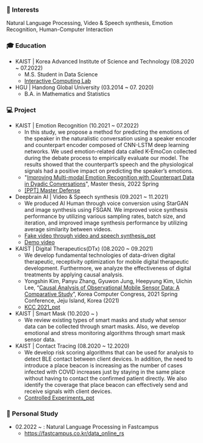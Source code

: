 ### 📡  Interests
Natural Language Processing, Video & Speech synthesis, Emotion Recognition, Human-Computer Interaction


### 🎓  Education
  - KAIST | Korea Advanced Institute of Science and Technology (08.2020 ~ 07.2022) 
    - M.S. Student in Data Science
    - [Interactive Computing Lab](http://ic.kaist.ac.kr/wiki/wiki.cgi?Main)
  - HGU | Handong Global University (03.2014 ~ 07. 2020)
    - B.A. in Mathematics and Statistics


### 💻  Project
  - KAIST | Emotion Recognition (10.2021 ~ 07.2022)
    -  In this study, we propose a method for predicting the emotions of the speaker in the naturalistic conversation using a speaker encoder and counterpart encoder composed of CNN-LSTM deep learning networks. We used emotion-related data called K-EmoCon collected during the debate process to empirically evaluate our model. The results showed that the counterpart’s speech and the physiological signals had a positive impact on predicting the speaker’s emotions.
    - "[<u>Improving Multi-modal Emotion Recognition with Counterpart Data in Dyadic Conversations</u>](https://yong-shin.github.io/assets/pdf/Improving_Multi_modal_Emotion_Recognition_with_Counterpart_Data_in_Dyadic_Conversations.pdf)", Master thesis, 2022 Spring
    - [<u>[PPT] Master Defense</u>](https://docs.google.com/presentation/d/1cDFI99C3vEIuxKN2ilplcjJVVHhv0JH1KhfW5QJ_XJA/edit?usp=sharing)
  - Deepbrain AI | Video & Speech synthesis (09.2021 ~ 11.2021)
    -  We produced AI Human through voice conversion using StarGAN and image synthesis using FSGAN. We improved voice synthesis performance by utilizing various sampling rates, batch size, and iteration, and improved image synthesis performance by utilizing average similarity between videos.
    - [Fake video through video and speech synthesis_ppt](https://yong-shin.github.io/assets/pdf/Fake%20video.pdf)
    - [Demo video](https://yong-shin.github.io/assets/Video/Demo%20video.mp4)
  - KAIST | Digital Therapeutics(DTx) (08.2020 ~ 09.2021)
    -  We develop fundamental technologies of data-driven digital therapeutic, receptivity optimization for mobile digital therapeutic development. Furthermore, we analyze the effectiveness of digital treatments by applying causal analysis.
    -  Yongshin Kim, Panyu Zhang, Gyuwon Jung, Heepyung Kim, Uichin Lee, “[Causal Analysis of Observational Mobile Sensor Data: A Comparative Study](https://yong-shin.github.io/assets/pdf/Causal%20Analysis%20of%20Observational%20Mobile%20Sensor%20Data_A%20Comparative%20Study.pdf)”, Korea Computer Congress, 2021 Spring Conference, Jeju Island, Korea (2021) 
    -  [KCC 2021_ppt](https://docs.google.com/presentation/d/108yi3Ldb15lDyjJc54XWE5Y-oxGyX4RX4hg52pHEm7Y/edit?usp=sharing)
  - KAIST | Smart Mask (10.2020 ~ )
    -  We review existing types of smart masks and study what sensor data can be collected through smart masks. Also, we develop emotional and stress monitoring algorithms through smart mask sensor data.
  - KAIST | Contact Tracing (08.2020 ~ 12.2020)
    -  We develop risk scoring algorithms that can be used for analysis to detect BLE contact between client devices. In addition, the need to introduce a place beacon is increasing as the number of cases infected with COVID increases just by staying in the same place without having to contact the confirmed patient directly. We also identify the coverage that place beacon can effectively send and receive signals with client devices.
    -  [Controlled Experiments_ppt](https://docs.google.com/presentation/d/1WIOQEX3WJmOHljd_TbRm0fsnNfMzzux5nkGaaUamtfA/edit?usp=sharing)
<!--   - KAIST | [KSE531] Human-Computer Interaction: Theory and Design (Spring 2021)
    -  We introduce a new interpretation of art experience by presenting CAN(Communicative Art Network), which allows viewers to achieve self-reliant thinking based on their art experience. CAN is a platform that consists of CAN AR Comment System and CAN SNS. (Course Project) 
    -  [“Step-by-step Self-reliant Thinking with CAN(Communicative Art Network)”](https://yong-shin.github.io/assets/pdf/Step-by-step%20Self-reliant%20Thinking%20with%20CAN(Communicative%20ARt%20Network).pdf)
    -  [CAN_ppt](https://docs.google.com/presentation/d/1eYYdJaLrU1f3uUwvGD1NqW2Ooxt-x7VGwnH_661J9uQ/edit)
  -  KAIST | [KSE526] Analytical Methodologies for Big Data (Fall 2020)
     -  We propose EFNet(Energy usage Forecasting Network) which forecast energy usage by using attention based CNN-LSTM networks. EFNet is a sequential prediction model that reflects the characteristics of variables such as weather, calendar, oil price, and COVID-19 confirmed cases. (Course Project)
     -  [“EFNet: Attention based CNN-LSTM Networks for Energy Usage Forecasting with External Factors”](https://yong-shin.github.io/assets/pdf/EFNet%20Attention%20based%20CNN-LSTM%20Networks%20forEnergy%20Usage%20Forecasting%20with%20External%20Factors.pdf)
     -  [EFNet_ppt](https://docs.google.com/presentation/d/1RAtFt_BKopN5EEDb5RL-yWLqL48HUvLs6Lj7cVxYFuw/edit#slide=id.p1)
  -  KAIST | [KSE801] Sensor Data Science (Fall 2020) 
     -  Wearable devices and smartphones can be used to track a person's body and physiological conditions to determine the relationship between physical activity and stress level. The goal of the research was to predict people’s daily stress level from three different sets of data: 1) physical data 2) User info data 3) ESM data. (Course Project)
     -  [Emotion recognition with mobile phone & wearable sensor data](https://yong-shin.github.io/assets/pdf/Emotion%20recognition%20with%20mobile%20phone%20&%20wearable%20sensor%20data.pdf) -->
### :school:  Personal Study
  - 02.2022 ~ : Natural Language Processing in Fastcampus
    - https://fastcampus.co.kr/data_online_rs

<!-- [![Anurag's github stats](https://github-readme-stats.vercel.app/api?username=yong-shin)](https://github.com/anuraghazra/github-readme-stats) -->
